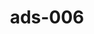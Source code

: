 ---
categories:
- ads_category-14
- ads_category-6
- ads_category-3
tags:
- ads_tag-4
- ads_tag-12
- ads_tag-10
- ads_tag-5
- ads_tag-11
- ads_tag-20
- ads_tag-2
- ads_tag-17
title: ads-006
---